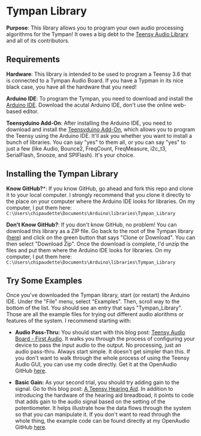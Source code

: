 Tympan Library
===========================

**Purpose**: This library allows you to program your own audio processing algorithms for the Tympan!  It owes a big debt to the [Teensy Audio Library](http://www.pjrc.com/teensy/td_libs_Audio.html) and all of its contributors.

Requirements
------------

**Hardware**: This library is intended to be used to program a Teensy 3.6 that is connected to a Tympan Audio Board.  If you have a Typman in its nice black case, you have all the hardware that you need!

**Arduino IDE**:  To program the Tympan, you need to download and install the [Arduino IDE](https://www.arduino.cc/en/Main/Software).  Download the acutal Arduino IDE, don't use the online web-based editor.  

**Teensyduino Add-On**:  After installing the Arduino IDE, you need to download and install the [Teensyduino Add-On](https://www.pjrc.com/teensy/td_download.html), which allows you to program the Teensy using the Arduino IDE. It'll ask you whether you want to install a bunch of libraries.  You can say "yes" to them all, or you can say "yes" to just a few (like Audio, Bounce2, FreqCount, FreqMeasure, i2c_t3, SerialFlash, Snooze, and SPIFlash).  It's your choice.

Installing the Tympan Library
------------

**Know GitHub?***:  If you know GitHub, go ahead and fork this repo and clone it to your local computer.  I strongly recommend that you clone it directly to the place on your computer where the Arduino IDE looks for libraries.  On my computer, I put them here: `C:\Users\chipaudette\Documents\Arduino\libraries\Tympan_Library`

**Don't Know GitHub?**: If you don't know GitHub, no problem!  You can download this library as a ZIP file.  Go back to the root of the Tympan library ([here](https://github.com/Tympan/Tympan_Library)) and click on the green button that says "Clone or Download".  You can then select "Download Zip".  Once the download is complete, I'd unzip the files and put them where the Arduino IDE looks for libraries.  On my computer, I put them here: `C:\Users\chipaudette\Documents\Arduino\libraries\Tympan_Library`

Try Some Examples
-------------

Once you've downloaded the Tympan library, start (or restart) the Arduino IDE.  Under the "File" menu, select "Examples".  Then, scroll way to the bottom of the list.  You should see an entry that says "Tympan_Library".  Those are all the example files for trying out different audio alorithms or features of the system.  I recommend starting with:


* **Audio Pass-Thru:**  You should start with this blog post: [Teensy Audio Board - First Audio](http://openaudio.blogspot.com/2016/10/teensy-audio-board-first-audio.html). It walks you through the process of configuring your device to pass the input audio to the output.  No processing, just an audio pass-thru.  Always start simple.  It doesn't get simpler than this.  If you don't want to walk through the whole process of using the Teensy Audio GUI, you can use my code directly.  Get it at the OpenAudio GitHub [here](https://github.com/chipaudette/OpenAudio_blog/tree/master/2016-10-23%20First%20Teensy%20Audio/Arduino/BasicLineInPassThrough).

* **Basic Gain:** As your second trial, you should try adding gain to the signal.  Go to this blog post: [A Teensy Hearing Aid](http://openaudio.blogspot.com/2016/11/a-teensy-hearing-aid.html).  In addition to introducing the hardware of the hearing aid breadboad, it points to code that adds gain to the audio signal based on the setting of the potentiometer.  It helps illustrate how the data flows through the system so that you can manipulate it.  If you don't want to read through the whole thing, the example code can be found directly at my OpenAudio GitHub [here](https://github.com/chipaudette/OpenAudio_blog/tree/master/2016-11-20%20Basic%20Hearing%20Aid/BasicGain).
